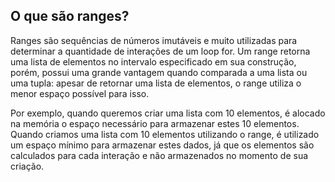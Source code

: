 ## O que são ranges?

Ranges são sequências de números imutáveis e muito utilizadas para determinar a quantidade de interações de um loop for. Um range retorna uma lista de elementos no intervalo especificado em sua construção, porém, possui uma grande vantagem quando comparada a uma lista ou uma tupla: apesar de retornar uma lista de elementos, o range utiliza o menor espaço possível para isso.

Por exemplo, quando queremos criar uma lista com 10 elementos, é alocado na memória o espaço necessário para armazenar estes 10 elementos. Quando criamos uma lista com 10 elementos utilizando o range, é utilizado um espaço mínimo para armazenar estes dados, já que os elementos são calculados para cada interação e não armazenados no momento de sua criação.